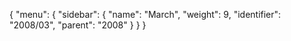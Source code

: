 {
  "menu": {
    "sidebar": {
      "name": "March",
      "weight": 9,
      "identifier": "2008/03",
      "parent": "2008"
    }
  }
}
